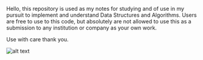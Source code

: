Hello, this repository is used as my notes for studying and of use in my pursuit to implement and understand Data Structures and Algorithms. Users are free to use to this code, but absolutely are not allowed to use this as a submission to any institution or company as your own work. 

Use with care thank you.

![alt text](https://programmercave.com/assets/images/Memes-Linkedlist/llmeme6.jpg)
